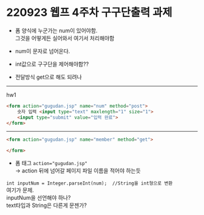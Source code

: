 # 220923 웹프 4주차 구구단출력 과제

* 폼 양식에 누군가는 num이 있어야함.  
    그것을 어떻게든 실어와서 여기서 처리해야함
* num이 문자로 넘어온다. 
* int값으로 구구단을 제어해야함??


* 전달방식 get으로 해도 되려나

---

hw1
```html
<form action="gugudan.jsp" name="num" method="post">
	숫자 입력 <input type="text" maxlength="1" size="1">
	<input type="submit" value="입력 완료"> 
</form>
```

---

```html
<form action="gugudan.jsp" name="member" method="get">

</form>
```

* 폼 태그 `action="gugudan.jsp"`   
-> action 뒤에 넘어갈 페이지 파일 이름을 적어야 하는듯


`int inputNum = Integer.parseInt(num);  //String을 int형으로 변환`  
여기가 문제.  
inputNum을 선언해야 하나?  
text타입과 String은 다른게 문젠가?  

